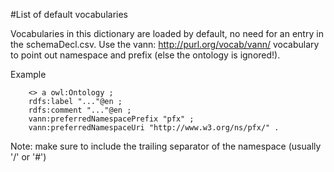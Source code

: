 #List of default vocabularies

Vocabularies in this dictionary are loaded by default, no need for an entry in the schemaDecl.csv.
Use the vann: <http://purl.org/vocab/vann/> vocabulary to point out namespace and prefix (else the ontology is ignored!).

Example
```
    <> a owl:Ontology ;
    rdfs:label "..."@en ;
    rdfs:comment "..."@en ;
    vann:preferredNamespacePrefix "pfx" ;
    vann:preferredNamespaceUri "http://www.w3.org/ns/pfx/" .
```

Note: make sure to include the trailing separator of the namespace (usually '/' or '#')